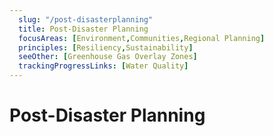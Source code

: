 ```yaml
---
  slug: "/post-disasterplanning"
  title: Post-Disaster Planning
  focusAreas: [Environment,Communities,Regional Planning]
  principles: [Resiliency,Sustainability]
  seeOther: [Greenhouse Gas Overlay Zones]
  trackingProgressLinks: [Water Quality]
---
```

# Post-Disaster Planning